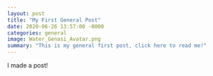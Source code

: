 ```yaml
---
layout: post
title: "My First General Post"
date: 2020-06-26 13:57:00 -0000
categories: general
image: Water_Genasi_Avatar.png
summary: "This is my general first post, click here to read me!"
---
```


I made a post!
